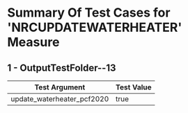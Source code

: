 # Summary Of Test Cases for 'NRCUPDATEWATERHEATER' Measure
 
## 1 - OutputTestFolder--13
| Test Argument | Test Value |
| ------------- | ---------- |
| update_waterheater_pcf2020 |true |
 
